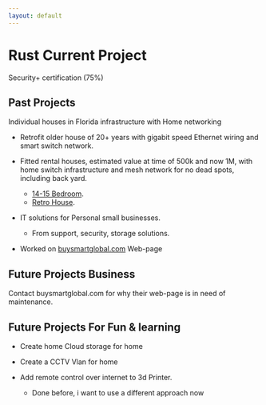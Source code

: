 ```yaml
---
layout: default
---
```




# Rust Current Project

Security+ certification (75%)


## Past Projects

Individual houses in Florida infrastructure with Home networking
  * Retrofit older house of 20+ years with gigabit speed Ethernet wiring and smart switch network.




  * Fitted rental houses, estimated value at time of 500k and now 1M, with home switch infrastructure and mesh network for no dead spots, including back yard.
    *   [14-15 Bedroom](./CentralFloridaFurniture.md).
    *   [Retro House](./RetroHouse.md).

 
 - IT solutions for Personal small businesses.
    -  From support, security, storage solutions.
      
 - Worked on [buysmartglobal.com](./https://buysmartglobal.com/buysmart/) Web-page


## Future Projects Business
 Contact buysmartglobal.com for why their web-page is in need of maintenance.

  
## Future Projects For Fun & learning
- Create home Cloud storage for home
  
- Create a CCTV Vlan for home
  
- Add remote control over internet to 3d Printer.
  - Done before, i want to use a different approach now 


